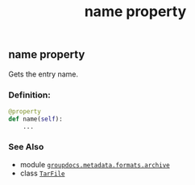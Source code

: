 ﻿---
title: name property
second_title: GroupDocs.Metadata for Python via .NET API References
description: 
type: docs
url: /python-net/groupdocs.metadata.formats.archive/tarfile/name/
is_root: false
weight: 130
---

## name property


Gets the entry name.
### Definition:
```python
@property
def name(self):
    ...
```

### See Also
* module [`groupdocs.metadata.formats.archive`](../../)
* class [`TarFile`](/metadata/python-net/groupdocs.metadata.formats.archive/tarfile)
